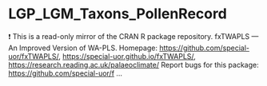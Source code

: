 # LGP_LGM_Taxons_PollenRecord

❗ This is a read-only mirror of the CRAN R package repository. fxTWAPLS — An Improved Version of WA-PLS. Homepage: https://github.com/special-uor/fxTWAPLS/, https://special-uor.github.io/fxTWAPLS/, https://research.reading.ac.uk/palaeoclimate/ Report bugs for this package: https://github.com/special-uor/f ...
